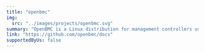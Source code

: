 ```yaml
---
title: "openbmc"
img:
  src: "../images/projects/openbmc.svg"
summary: "OpenBMC is a Linux distribution for management controllers used in devices such as servers, top of rack switches or RAID appliances. It uses Yocto, OpenEmbedded, systemd, and D-Bus to allow easy customization for your platform."
link: "https://github.com/openbmc/docs"
supportedByUs: false
---
```

